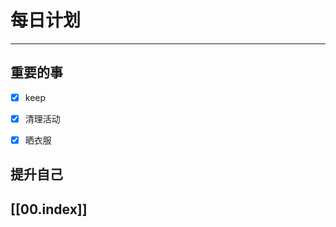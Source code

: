 
# 每日计划
---
## 重要的事

- [x]  keep
- [x]  清理活动
- [x] 晒衣服





## 提升自己

  



## [[00.index]]










